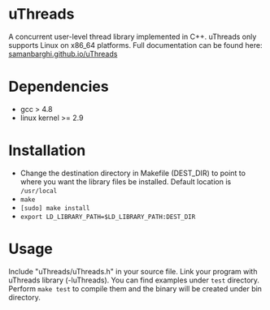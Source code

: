 # uThreads
A concurrent user-level thread library implemented in C++. uThreads only supports Linux on x86_64 platforms. 
Full documentation can be found here: [samanbarghi.github.io/uThreads](http://samanbarghi.github.io/uThreads)

# Dependencies
 * gcc > 4.8 
 * linux kernel >= 2.9

# Installation
* Change the destination directory in Makefile (DEST_DIR) to point to where you want the library files be installed. Default location is `/usr/local`
* `make`
* `[sudo] make install`
* `export LD_LIBRARY_PATH=$LD_LIBRARY_PATH:DEST_DIR` 

# Usage

Include "uThreads/uThreads.h" in your source file. Link your program with uThreads library (-luThreads). You can find examples under `test` directory. Perform `make test` to compile them and the binary will be created under bin directory. 

